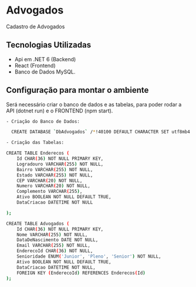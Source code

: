 # Advogados

Cadastro de Advogados

## Tecnologias Utilizadas

- Api em .NET 6 (Backend)
- React (Frontend)
- Banco de Dados MySQL.

## Configuração para montar o ambiente

Será necessário criar o banco de dados e as tabelas, para poder rodar a API (dotnet run) e o FRONTEND (npm start).

```bash
- Criação do Banco de Dados:

  CREATE DATABASE `DbAdvogados` /*!40100 DEFAULT CHARACTER SET utf8mb4 COLLATE utf8mb4_0900_ai_ci */ /*!80016 DEFAULT ENCRYPTION='N' */;

- Criação das Tabelas:

CREATE TABLE Enderecos (
    Id CHAR(36) NOT NULL PRIMARY KEY,
    Logradouro VARCHAR(255) NOT NULL,
    Bairro VARCHAR(255) NOT NULL,
    Estado VARCHAR(255) NOT NULL,
    CEP VARCHAR(20) NOT NULL,
    Numero VARCHAR(20) NOT NULL,
    Complemento VARCHAR(255),
    Ativo BOOLEAN NOT NULL DEFAULT TRUE,
    DataCriacao DATETIME NOT NULL

);

CREATE TABLE Advogados (
    Id CHAR(36) NOT NULL PRIMARY KEY,
    Nome VARCHAR(255) NOT NULL,
    DataDeNascimento DATE NOT NULL,
    Email VARCHAR(255) NOT NULL,
    EnderecoId CHAR(36) NOT NULL,
    Senioridade ENUM('Junior', 'Pleno', 'Senior') NOT NULL,
    Ativo BOOLEAN NOT NULL DEFAULT TRUE,
    DataCriacao DATETIME NOT NULL,
    FOREIGN KEY (EnderecoId) REFERENCES Enderecos(Id)
);

```
